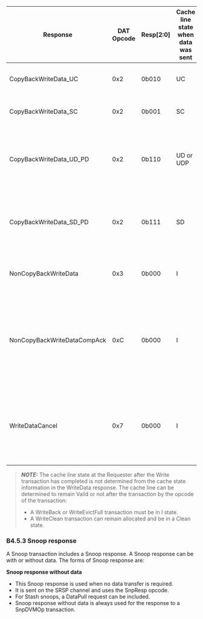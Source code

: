 | Response                    | DAT Opcode | Resp[2:0] | Cache line state when data was sent | Notes                                                                                                                     |
|-----------------------------|------------|-----------|-------------------------------------|---------------------------------------------------------------------------------------------------------------------------|
| CopyBackWriteData\_UC       | 0x2        | 0b010     | UC                                  | Data corresponding to a CopyBack request.                                                                                 |
| CopyBackWriteData\_SC       | 0x2        | 0b001     | SC                                  | Data corresponding to a CopyBack request.                                                                                 |
| CopyBackWriteData\_UD\_PD   | 0x2        | 0b110     | UD or UDP                           | Data corresponding to a CopyBack request. Responsibility for updating the memory is passed.                               |
| CopyBackWriteData\_SD\_PD   | 0x2        | 0b111     | SD                                  | Data corresponding to a CopyBack request. Responsibility for updating the memory is passed.                               |
| NonCopyBackWriteData        | 0x3        | 0b000     | I                                   | Data corresponding to an Immediate Write request.                                                                         |
| NonCopyBackWriteDataCompAck | 0xC        | 0b000     | I                                   | Data corresponding to an Immediate Write request and combined CompAck to indicate that the transaction has completed.     |
| WriteDataCancel             | 0x7        | 0b000     | I                                   | Indicates an Immediate Write request has been canceled. The data in the response must be 0 and all BE must be deasserted. |

> **_NOTE:_** The cache line state at the Requester after the Write transaction has completed is not determined from the cache state information in the WriteData response. The cache line can be determined to remain Valid or not after the transaction by the opcode of the transaction:
>
> - A WriteBack or WriteEvictFull transaction must be in I state.
> - A WriteClean transaction can remain allocated and be in a Clean state.

### B4.5.3 Snoop response

A Snoop transaction includes a Snoop response. A Snoop response can be with or without data. The forms of Snoop response are:

**Snoop response without data**

- This Snoop response is used when no data transfer is required.
- It is sent on the SRSP channel and uses the SnpResp opcode.
- For Stash snoops, a DataPull request can be included.
- Snoop response without data is always used for the response to a SnpDVMOp transaction.